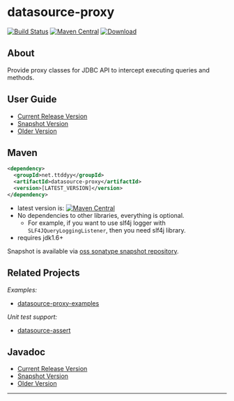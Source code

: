 # datasource-proxy

[![Build Status](https://travis-ci.org/ttddyy/datasource-proxy.svg?branch=master)](https://travis-ci.org/ttddyy/datasource-proxy)
[![Maven Central](https://maven-badges.herokuapp.com/maven-central/net.ttddyy/datasource-proxy/badge.svg)]([maven-central_badge])
[![Download](https://api.bintray.com/packages/ttddyy/maven/datasource-proxy/images/download.svg) ](https://bintray.com/ttddyy/maven/datasource-proxy/_latestVersion)


## About

Provide proxy classes for JDBC API to intercept executing queries and methods.

## User Guide

- [Current Release Version][user-guide-current]
- [Snapshot Version][user-guide-snapshot]
- [Older Version](https://github.com/ttddyy/datasource-proxy/wiki/User-Guide)

## Maven

```xml
<dependency>
  <groupId>net.ttddyy</groupId>
  <artifactId>datasource-proxy</artifactId>
  <version>[LATEST_VERSION]</version>
</dependency>
```

- latest version is: [![Maven Central](https://maven-badges.herokuapp.com/maven-central/net.ttddyy/datasource-proxy/badge.svg)]([maven-central_badge])
- No dependencies to other libraries, everything is optional.
    - For example, if you want to use slf4j logger with `SLF4JQueryLoggingListener`, then you need slf4j library.
- requires jdk1.6+

Snapshot is available via [oss sonatype snapshot repository](https://oss.sonatype.org/content/repositories/snapshots/net/ttddyy/datasource-proxy/).

## Related Projects

*Examples:*
- [datasource-proxy-examples][datasource-proxy-examples]

*Unit test support:*
- [datasource-assert][datasource-assert]


## Javadoc

- [Current Release Version][javadoc-current]
- [Snapshot Version][javadoc-snapshot]
- [Older Version](https://github.com/ttddyy/datasource-proxy/wiki/Javadoc)


----

[maven-central_badge]: https://maven-badges.herokuapp.com/maven-central/net.ttddyy/datasource-proxy/
[user-guide-current]: http://ttddyy.github.io/datasource-proxy/docs/current/user-guide/
[user-guide-snapshot]: http://ttddyy.github.io/datasource-proxy/docs/snapshot/user-guide/
[javadoc-current]: http://ttddyy.github.io/datasource-proxy/docs/current/api/
[javadoc-snapshot]: http://ttddyy.github.io/datasource-proxy/docs/snapshot/api/
[datasource-proxy-examples]: https://github.com/ttddyy/datasource-proxy-examples
[datasource-assert]: https://github.com/ttddyy/datasource-assert
